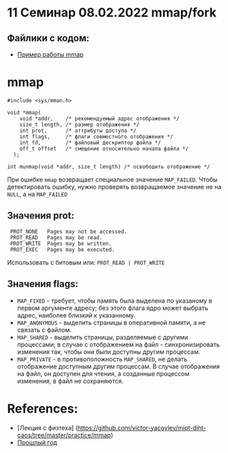 # 11 Семинар 08.02.2022 mmap/fork

## Файлики с кодом:

* [Пример работы mmap](mmap_example.c)



# mmap

```
#include <sys/mman.h>

void *mmap(
    void *addr,    /* рекомендуемый адрес отображения */
    size_t length, /* размер отображения */
    int prot,      /* аттрибуты доступа */
    int flags,     /* флаги совместного отображения */
    int fd,        /* файловый дескриптор файла */
    off_t offset   /* смещение относительно начала файла */
  );

int munmap(void *addr, size_t length) /* освободить отображение */

```

При ошибке `mmap` возвращает специальное значение `MAP_FAILED`.
Чтобы детектировать ошибку, нужно проверять возвращаемое значение не на `NULL`,
а на `MAP_FAILED`

## Значения prot:

	 PROT_NONE   Pages may not be accessed.
     PROT_READ   Pages may be read.
     PROT_WRITE  Pages may be written.
     PROT_EXEC   Pages may be executed.

Использовать с битовым или: `PROT_READ | PROT_WRITE`

## Значения flags:
* `MAP_FIXED` - требует, чтобы память была выделена по указаному в первом аргументе адресу; без этого флага ядро может выбрать адрес, наиболее близкий к указанному.
* `MAP_ANONYMOUS` - выделить страницы в оперативной памяти, а не связать с файлом.
* `MAP_SHARED` - выделить страницы, разделяемые с другими процессами; в случае с отображением на файл - синхронизировать изменения так, чтобы они были доступны другим процессам.
* `MAP_PRIVATE` - в противоположность `MAP_SHARED`, не делать отображение доступным другим процессам. В случае отображения на файл, он доступен для чтения, а созданные процессом изменения, в файл не сохраняются.




# References:

* [Лекция с физтеха] (https://github.com/victor-yacovlev/mipt-diht-caos/tree/master/practice/mmap)
* [Прошлый год](https://github.com/blackav/hse-caos-2020/tree/master/14-mmap)

